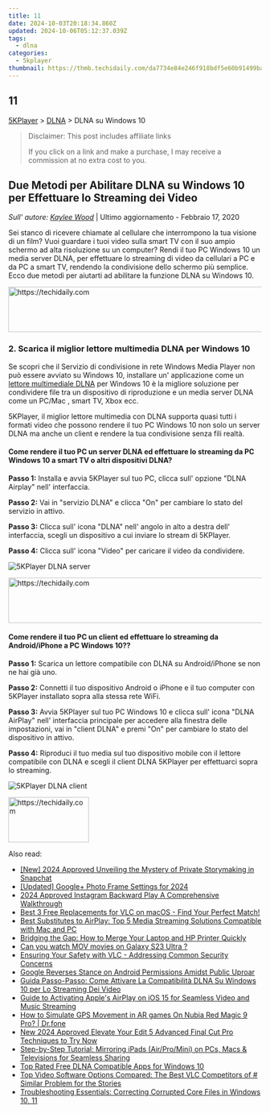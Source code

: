 ```yaml
---
title: 11
date: 2024-10-03T20:18:34.860Z
updated: 2024-10-06T05:12:37.039Z
tags:
  - dlna
categories:
  - 5kplayer
thumbnail: https://thmb.techidaily.com/da7734e84e246f918bdf5e60b91499ba1ad1512932f71cc8b0057c6b83a1e49f.jpg
---
```


## 11

[5KPlayer](https://tools.techidaily.com/5kplayer/products/) \> [DLNA](https://tools.techidaily.com/5kplayer/dlna/) \> DLNA su Windows 10

>  Disclaimer: This post includes affiliate links
>
>  If you click on a link and make a purchase, I may receive a commission at no extra cost to you.
>

## Due Metodi per Abilitare DLNA su Windows 10 per Effettuare lo Streaming dei Video

 _Sull' autore: [Kaylee Wood](https://twitter.com/CoolKateylee?lang=en)_ | Ultimo aggiornamento - Febbraio 17, 2020

Sei stanco di ricevere chiamate al cellulare che interrompono la tua visione di un film? Vuoi guardare i tuoi video sulla smart TV con il suo ampio schermo ad alta risoluzione su un computer? Rendi il tuo PC Windows 10 un media server DLNA, per effettuare lo streaming di video da cellulari a PC e da PC a smart TV, rendendo la condivisione dello schermo più semplice. Ecco due metodi per aiutarti ad abilitare la funzione DLNA su Windows 10.

<!-- affiliate ads begin -->
<a href="https://appsumo.8odi.net/c/5597632/2068416/7443" target="_top" id="2068416">
  <img src="//a.impactradius-go.com/display-ad/7443-2068416" border="0" alt="https://techidaily.com" width="728" height="90"/>
</a>
<img height="0" width="0" src="https://appsumo.8odi.net/i/5597632/2068416/7443" style="position:absolute;visibility:hidden;" border="0" />
<!-- affiliate ads end -->

### 2\. Scarica il miglior lettore multimedia DLNA per Windows 10

Se scopri che il Servizio di condivisione in rete Windows Media Player non può essere avviato su Windows 10, installare un' applicazione come un [lettore multimediale DLNA](https://tools.techidaily.com/5kplayer/dlna/) per Windows 10 è la migliore soluzione per condividere file tra un dispositivo di riproduzione e un media server DLNA come un PC/Mac , smart TV, Xbox ecc.

5KPlayer, il miglior lettore multimedia con DLNA supporta quasi tutti i formati video che possono rendere il tuo PC Windows 10 non solo un server DLNA ma anche un client e rendere la tua condivisione senza fili realtà.

#### **Come rendere il tuo PC un server DLNA ed effettuare lo streaming da PC Windows 10 a smart TV o altri dispositivi DLNA?**

**Passo 1:** Installa e avvia 5KPlayer sul tuo PC, clicca sull' opzione "DLNA Airplay" nell' interfaccia.

**Passo 2:** Vai in "servizio DLNA" e clicca "On" per cambiare lo stato del servizio in attivo. 

**Passo 3:** Clicca sull' icona "DLNA" nell' angolo in alto a destra dell' interfaccia, scegli un dispositivo a cui inviare lo stream di 5KPlayer.

**Passo 4:** Clicca sull' icona "Video" per caricare il video da condividere.

![5KPlayer DLNA server](https://www.5kplayer.com/dlna-it/../dlna/img/turn-on-dlna-server.jpg) 

<!-- affiliate ads begin -->
<a href="https://unicoeye.pxf.io/c/5597632/2134248/18498" target="_top" id="2134248">
  <img src="//a.impactradius-go.com/display-ad/18498-2134248" border="0" alt="https://techidaily.com" width="728" height="90"/>
</a>
<img height="0" width="0" src="https://unicoeye.pxf.io/i/5597632/2134248/18498" style="position:absolute;visibility:hidden;" border="0" />
<!-- affiliate ads end -->

#### **Come rendere il tuo PC un client ed effettuare lo streaming da Android/iPhone a PC Windows 10??**

**Passo 1:** Scarica un lettore compatibile con DLNA su Android/iPhone se non ne hai già uno.

**Passo 2:** Connetti il tuo dispositivo Android o iPhone e il tuo computer con 5KPlayer installato sopra alla stessa rete WiFi.

**Passo 3:** Avvia 5KPlayer sul tuo PC Windows 10 e clicca sull' icona "DLNA AirPlay" nell' interfaccia principale per accedere alla finestra delle impostazioni, vai in "client DLNA" e premi "On" per cambiare lo stato del dispositivo in attivo.

**Passo 4:** Riproduci il tuo media sul tuo dispositivo mobile con il lettore compatibile con DLNA e scegli il client DLNA 5KPlayer per effettuarci sopra lo streaming.

![5KPlayer DLNA client](https://www.5kplayer.com/dlna-it/../dlna/img/turn-on-dlna-client.jpg)

<!-- affiliate ads begin -->
<a href="https://malaysia-healthcare-travel-council.pxf.io/c/5597632/1576474/17382" target="_top" id="1576474">
  <img src="//a.impactradius-go.com/display-ad/17382-1576474" border="0" alt="https://techidaily.com" width="160" height="90"/>
</a>
<img height="0" width="0" src="https://malaysia-healthcare-travel-council.pxf.io/i/5597632/1576474/17382" style="position:absolute;visibility:hidden;" border="0" />
<!-- affiliate ads end -->

<ins class="adsbygoogle"
     style="display:block"
     data-ad-format="autorelaxed"
     data-ad-client="ca-pub-7571918770474297"
     data-ad-slot="1223367746"></ins>

<ins class="adsbygoogle"
     style="display:block"
     data-ad-client="ca-pub-7571918770474297"
     data-ad-slot="8358498916"
     data-ad-format="auto"
     data-full-width-responsive="true"></ins>

<span class="atpl-alsoreadstyle">Also read:</span>
<div><ul>
<li><a href="https://snapchat-videos.techidaily.com/new-2024-approved-unveiling-the-mystery-of-private-storymaking-in-snapchat/"><u>[New] 2024 Approved Unveiling the Mystery of Private Storymaking in Snapchat</u></a></li>
<li><a href="https://facebook-video-content.techidaily.com/updated-googleplus-photo-frame-settings-for-2024/"><u>[Updated] Google+ Photo Frame Settings for 2024</u></a></li>
<li><a href="https://instagram-videos.techidaily.com/2024-approved-instagram-backward-play-a-comprehensive-walkthrough/"><u>2024 Approved Instagram Backward Play A Comprehensive Walkthrough</u></a></li>
<li><a href="https://media-tips.techidaily.com/best-3-free-replacements-for-vlc-on-macos-find-your-perfect-match/"><u>Best 3 Free Replacements for VLC on macOS - Find Your Perfect Match!</u></a></li>
<li><a href="https://media-tips.techidaily.com/best-substitutes-to-airplay-top-5-media-streaming-solutions-compatible-with-mac-and-pc/"><u>Best Substitutes to AirPlay: Top 5 Media Streaming Solutions Compatible with Mac and PC</u></a></li>
<li><a href="https://printer-issues.techidaily.com/bridging-the-gap-how-to-merge-your-laptop-and-hp-printer-quickly/"><u>Bridging the Gap: How to Merge Your Laptop and HP Printer Quickly</u></a></li>
<li><a href="https://phone-solutions.techidaily.com/can-you-watch-mov-movies-on-galaxy-s23-ultra-by-aiseesoft-video-converter-play-mov-on-android/"><u>Can you watch MOV movies on Galaxy S23 Ultra ?</u></a></li>
<li><a href="https://media-tips.techidaily.com/ensuring-your-safety-with-vlc-addressing-common-security-concerns/"><u>Ensuring Your Safety with VLC - Addressing Common Security Concerns</u></a></li>
<li><a href="https://hardware-tips.techidaily.com/google-reverses-stance-on-android-permissions-amidst-public-uproar/"><u>Google Reverses Stance on Android Permissions Amidst Public Uproar</u></a></li>
<li><a href="https://media-tips.techidaily.com/guida-passo-passo-come-attivare-la-compatibilita-dlna-su-windows-10-per-lo-streaming-dei-video/"><u>Guida Passo-Passo: Come Attivare La Compatibilità DLNA Su Windows 10 per Lo Streaming Dei Video</u></a></li>
<li><a href="https://media-tips.techidaily.com/guide-to-activating-apples-airplay-on-ios-15-for-seamless-video-and-music-streaming/"><u>Guide to Activating Apple's AirPlay on iOS 15 for Seamless Video and Music Streaming</u></a></li>
<li><a href="https://fake-location.techidaily.com/how-to-simulate-gps-movement-in-ar-games-on-nubia-red-magic-9-pro-drfone-by-drfone-virtual-android/"><u>How to Simulate GPS Movement in AR games On Nubia Red Magic 9 Pro? | Dr.fone</u></a></li>
<li><a href="https://ai-video-apps.techidaily.com/new-2024-approved-elevate-your-edit-5-advanced-final-cut-pro-techniques-to-try-now/"><u>New 2024 Approved Elevate Your Edit 5 Advanced Final Cut Pro Techniques to Try Now</u></a></li>
<li><a href="https://media-tips.techidaily.com/step-by-step-tutorial-mirroring-ipads-airpromini-on-pcs-macs-and-televisions-for-seamless-sharing/"><u>Step-by-Step Tutorial: Mirroring iPads (Air/Pro/Mini) on PCs, Macs & Televisions for Seamless Sharing</u></a></li>
<li><a href="https://media-tips.techidaily.com/top-rated-free-dlna-compatible-apps-for-windows-10/"><u>Top Rated Free DLNA Compatible Apps for Windows 10</u></a></li>
<li><a href="https://media-tips.techidaily.com/top-video-software-options-compared-the-best-vlc-competitors-of-similar-problem-for-the-stories/"><u>Top Video Software Options Compared: The Best VLC Competitors of # Similar Problem for the Stories</u></a></li>
<li><a href="https://common-error.techidaily.com/troubleshooting-essentials-correcting-corrupted-core-files-in-windows-10-11/"><u>Troubleshooting Essentials: Correcting Corrupted Core Files in Windows 10, 11</u></a></li>
</ul></div>

